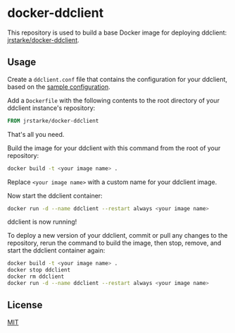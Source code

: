 # docker-ddclient

This repository is used to build a base Docker image for deploying ddclient: [jrstarke/docker-ddclient](https://hub.docker.com/r/jrstarke/docker-ddclient).

## Usage

Create a `ddclient.conf` file that contains the configuration for your ddclient, based on the [sample configuration](https://sourceforge.net/p/ddclient/code/HEAD/tree/tags/release-3.8.3/sample-etc_ddclient.conf).

Add a `Dockerfile` with the following contents to the root directory of your ddclient instance's repository:

``` Dockerfile
FROM jrstarke/docker-ddclient
```

That's all you need.

Build the image for your ddclient with this command from the root of your repository:

``` bash
docker build -t <your image name> .
```

Replace `<your image name>` with a custom name for your ddclient image.

Now start the ddclient container:

``` bash
docker run -d --name ddclient --restart always <your image name>
```

ddclient is now running!

To deploy a new version of your ddclient, commit or pull any changes to the repository, rerun the command to build the image, then stop, remove, and start the ddclient container again:

~~~ bash
docker build -t <your image name> .
docker stop ddclient
docker rm ddclient
docker run -d --name ddclient --restart always <your image name>
~~~

## License

[MIT](http://opensource.org/licenses/MIT)
